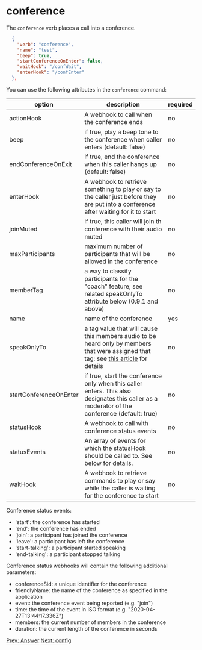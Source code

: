 # conference

The `conference` verb places a call into a conference.
```json
  {
    "verb": "conference",
    "name": "test",
    "beep": true,
    "startConferenceOnEnter": false,
    "waitHook": "/confWait",
    "enterHook": "/confEnter"   
  },
```
You can use the following attributes in the `conference` command:

| option        | description | required  |
| ------------- |-------------| -----|
| actionHook | A webhook to call when the conference ends | no |
| beep | if true, play a beep tone to the conference when caller enters (default: false) | no |
| endConferenceOnExit | if true, end the conference when this caller hangs up (default: false) | no |
| enterHook | A webhook to retrieve something to play or say to the caller just before they are put into a conference after waiting for it to start| no |
| joinMuted | if true, this caller will join th conference with their audio muted | no |
| maxParticipants | maximum number of participants that will be allowed in the conference | no |
| memberTag | a way to classify participants for the "coach" feature; see related speakOnlyTo attribute below (0.9.1 and above)| no |
| name | name of the conference | yes |
| speakOnlyTo | a tag value that will cause this members audio to be heard only by members that were assigned that tag; see [this article](/docs/supporting-articles/conferencing-coach-mode) for details | no |
| startConferenceOnEnter | if true, start the conference only when this caller enters.  This also designates this caller as a moderator of the conference (default: true) | no |
| statusHook | A webhook to call with conference status events | no |
| statusEvents | An array of events for which the statusHook should be called to. See below for details. | no | 
| waitHook | A webhook to retrieve commands to play or say while the caller is waiting for the conference to start | no |

Conference status events:

- 'start': the conference has started
- 'end': the conference has ended
- 'join': a participant has joined the conference
- 'leave': a participant has left the conference
- 'start-talking': a participant started speaking
- 'end-talking': a participant stopped talking

Conference status webhooks will contain the following additional parameters:

- conferenceSid: a unique identifier for the conference
- friendlyName: the name of the conference as specified in the application
- event: the conference event being reported (e.g. "join")
- time: the time of the event in ISO format (e.g. "2020-04-27T13:44:17.336Z")
- members: the current number of members in the conference
- duration: the current length of the conference in seconds

<p class="flex">
<a href="/docs/webhooks/answer">Prev: Answer</a>
<a href="/docs/webhooks/config">Next: config</a>
</p>
